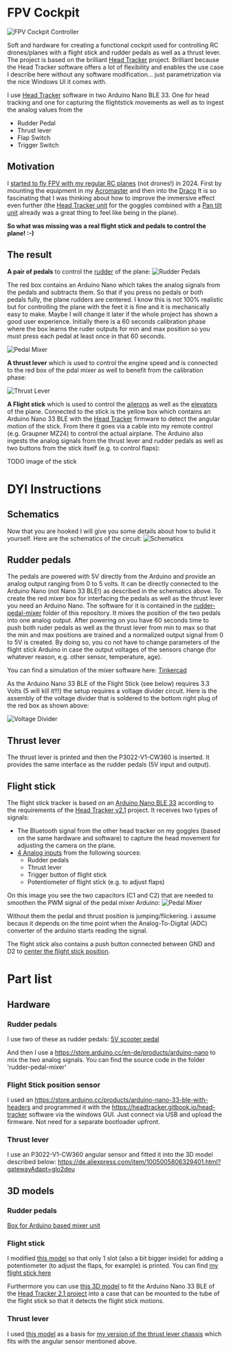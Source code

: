 # FPV Cockpit
![FPV Cockpit Controller](images/fpv-rc-cockpit-dryrun.jpg)

Soft and hardware for creating a functional cockpit used for controlling RC drones/planes with a flight stick and rudder pedals as well as a thrust lever. The project is based on the brilliant [Head Tracker](https://headtracker.gitbook.io/head-tracker) project. Brilliant because the Head Tracker software offers a lot of flexibility and enables the use case I describe here without any software modification... just parametrization via the nice Windows UI it comes with.

I use [Head Tracker](https://headtracker.gitbook.io/head-tracker) software in two Arduino Nano BLE 33. One for head tracking and one for capturing the flightstick movements as well as to ingest the analog values from the
* Rudder Pedal
* Thrust lever
* Flap Switch
* Trigger Switch

## Motivation
I [started to fly FPV with my regular RC planes](https://www.youtube.com/watch?v=oKpAUHD5oCo) (not drones!) in 2024. First by mounting the equipment in my [Acromaster](https://www.printables.com/de/model/872705-fpv-pan-tilt-and-air-unit-holder-for-acromaster-) and then into the [Draco](https://www.printables.com/de/model/913318-fpv-frame-for-draco-) It is so fascinating that I was thinking about how to improve the immersive effect even further (the [Head Tracker unit](https://fpvdogfight.com/products/tally-ho-2-prebuilt-head-tracker) for the goggles combined with a [Pan tilt unit](https://fpvdogfight.com/products/motionsic-b-a-g-badass-gimbal) already was a great thing to feel like being in the plane). 

**So what was missing was a real flight stick and pedals to control the plane! :-)**

## The result
**A pair of pedals** to control the [rudder](https://en.wikipedia.org/wiki/Flight_control_surfaces#Rudder) of the plane:
![Rudder Pedals](images/pedals.jpg)

The red box contains an Arduino Nano which takes the analog signals from the pedals and subtracts them. So that if you press no pedals or both pedals fully, the plane rudders are centered. I know this is not 100% realistic but for controlling the plane with the feet it is fine and it is mechanically easy to make. Maybe I will change it later if the whole project has shown a good user experience. Initially there is a 60 seconds calibration phase where the box learns the ruder outputs for min and max position so you must press each pedal at least once in that 60 seconds.

![Pedal Mixer](images/pedal_mixer_box.jpg)

**A thrust lever** which is used to control the engine speed and is connected to the red box of the pdal mixer as well to benefit from the calibration phase:

![Thrust Lever](images/thrust_lever.webp)

**A Flight stick** which is used to control the [ailerons](https://en.wikipedia.org/wiki/Aileron) as well as the [elevators](https://en.wikipedia.org/wiki/Elevator_(aeronautics)) of the plane. Connected to the stick is the yellow box which contains an Arduino Nano 33 BLE with the [Head Tracker](https://headtracker.gitbook.io/head-tracker) firmware to detect the angular motion of the stick. From there it goes via a cable into my remote control (e.g. Graupner MZ24) to control the actual airplane. The Arduino also ingests the analog signals from the thrust lever and rudder pedals as well as two buttons from the stick itself (e.g. to control flaps):

TODO image of the stick

# DYI Instructions
## Schematics
Now that you are hooked I will give you some details about how to bulid it yourself. Here are the schematics of the circuit:
![Schematics](images/circuit_schematic.png)

## Rudder pedals
The pedals are powered with 5V directly from the Arduino and provide an analog output ranging from 0 to 5 volts. It can be directly connected to the Arduino Nano (not Nano 33 BLE!) as described in the schematics above. To create the red mixer box for interfacing the pedals as well as the thrust lever you need an Arduino Nano. The software for it is contained in the [rudder-pedal-mixer](rudder-pedal-mixer) folder of this repository. It mixes the position of the two pedals into one analog output.  After powering on you have 60 seconds time to push both ruder pedals as well as the thrust lever from min to max so that the min and max positions are trained and a normalized output signal from 0 to 5V is created. By doing so, you co not have to change parameters of the flight stick Arduino in case the output voltages of the sensors change (for whatever reason, e.g. other sensor, temperature, age).

You can find a simulation of the mixer software here: [Tinkercad](https://www.tinkercad.com/things/2neiTo0rGoT-fpv-cockpit-pedal-simulator?sharecode=ey8n8Ov3wl2lUscSnCaDHknVoDXJ0ObJyboztXSCAUs)

As the Arduino Nano 33 BLE of the Flight Stick (see below) requires 3.3 Volts (5 will kill it!!!) the setup requires a voltage divider circuit. Here is the assembly of the voltage divider that is soldered to the bottom right plug of the red box as shown above:

![Voltage Divider](images/voltage_divider.jpg)

 
## Thrust lever
The thrust lever is printed and then the P3022-V1-CW360 is inserted. It provides the same interface as the rudder pedals (5V input and output).  

## Flight stick
The flight stick tracker is based on an [Arduino Nano BLE 33](https://store.arduino.cc/products/arduino-nano-33-ble-with-headers) according to the requirements of the [Head Tracker v2.1](https://headtracker.gitbook.io/head-tracker) project. It receives two types of signals:
- The Bluetooth signal from the other head tracker on my goggles (based on the same hardware and software) to capture the head movement for adjusting the camera on the plane.
- [4 Analog inputs](https://headtracker.gitbook.io/head-tracker/getting-started/wiring/analog-input) from the following sources:
  - Rudder pedals 
  - Thrust lever
  - Trigger button of flight stick
  - Potentiometer of flight stick (e.g. to adjust flaps)

On this image you see the two capacitors (C1 and C2) that are needed to smoothen the PWM signal of the pedal mixer Arduino: ![Pedal Mixer](images/flight_stick_box1.jpg)

Without them the pedal and thrust position is jumping/flickering. i assume becaus it depends on the time point when the Analog-To-Digital (ADC) converter of the arduino starts reading the signal.

The flight stick also contains a push button connected between GND and D2 to [center the flight stick position](https://headtracker.gitbook.io/head-tracker/getting-started/wiring).

# Part list

## Hardware
### Rudder pedals
I use two of these as rudder pedals: [5V scooter pedal](https://www.amazon.de/XFUYI-Elektro-Scooter-Fu%C3%9Fpedal-Gasgriff-E-Elektro-Dreirad-Pedal-Geschwindigkeitsregelung-Braun/dp/B0DZCVHP1T/ref=sr_1_52?__mk_de_DE=%C3%85M%C3%85%C5%BD%C3%95%C3%91&crid=1AF7EJG1U2Q8Q&dib=eyJ2IjoiMSJ9.0zo3uY2syh4c520tf6m-wx2U24Q27wWn2Y6a9vBiXjw26Ukakg27CDL59ZUhxyvHg3t4bipouGHzhsgzciDN3QyfNE_a5mj5hg54hcWFHmIO2fspOHSD_cFuyrQN6Sb5zM9uoIgV5NSL0Ee8SIC2dWLel4ODeAQJa-fDfLHWdtYFjavNMAnKJ2LuDS6dj8QMcucVpfrAnThVmA-x65RubmEKHFya8YazTCQIy0pZLpew46xIV-phQhXBz4gUkmtGIetZRRSXLr2y6V3aLY-sfqvpp4iDX7w9OYCuG3DY4ZM.uREC5iUgX4aYnahMFY9sXlDJ5pyNyYcXpcXJsZi-2Uw&dib_tag=se&keywords=5v+scooter+pedal&qid=1745588133&sprefix=5v+scoote+rpeda%2Caps%2C133&sr=8-52)

And then I use a https://store.arduino.cc/en-de/products/arduino-nano to mix the two analog signals. You can find the source code in the folder 'rudder-pedal-mixer'

### Flight Stick position sensor
I used an https://store.arduino.cc/products/arduino-nano-33-ble-with-headers and programmed it with the https://headtracker.gitbook.io/head-tracker software via the windows GUI. Just connect via USB and upload the firmware. Not need for a separate bootloader upfront.

### Thrust lever
I use an P3022-V1-CW360 angular sensor and fitted it into the 3D model described below: https://de.aliexpress.com/item/1005005806329401.html?gatewayAdapt=glo2deu

## 3D models
### Rudder pedals
[Box for Arduino based mixer unit](https://www.printables.com/model/1281219-case-for-arduino-nano-breakout-board)

### Flight stick
I modified [this model](https://www.printables.com/model/202391-digital-arcade-flightstick-3-the-raptor-stl-versio) so that only 1 slot (also a bit bigger inside) for adding a potentiometer (to adjust the flaps, for example) is printed. You can find [my flight stick here](https://www.printables.com/model/1276597-flight-stick-for-real-fpv-rc-cockpit) 

Furthermore you can use [this 3D model](https://www.printables.com/model/1287979-case-for-arduino-nano-33-ble-for-my-rc-fpv-flight) to fit the Arduino Nano 33 BLE of the [Head Tracker 2.1 project](https://headtracker.gitbook.io/head-tracker) into a case that can be mounted to the tube of the flight stick so that it detects the flight stick motions.

### Thrust lever
I used [this model](https://www.printables.com/model/903412-big-lever) as a basis for [my version of the thrust lever chassis](https://www.printables.com/model/1281225-thrust-lever-for-rc-fpv-cockpit) which fits with the angular sensor mentioned above.
 

